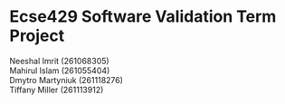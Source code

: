 # Ecse429 Software Validation Term Project
Neeshal Imrit (261068305)<br>
Mahirul Islam (261055404)<br>
Dmytro Martyniuk (261118276)<br>
Tiffany Miller (261113912)

